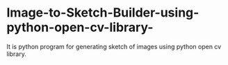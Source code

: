 # Image-to-Sketch-Builder-using-python-open-cv-library-
It is python program for generating sketch of images  using python open cv library.
